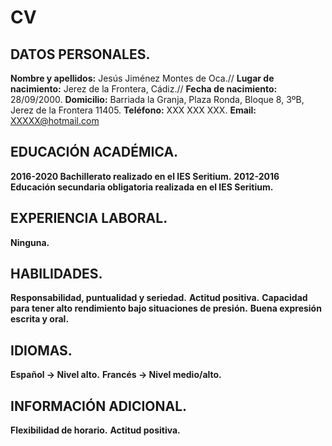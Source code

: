 # CV
## DATOS PERSONALES.
**Nombre y apellidos:** Jesús Jiménez Montes de Oca.//
**Lugar de nacimiento:** Jerez de la Frontera, Cádiz.//
**Fecha de nacimiento:** 28/09/2000.
**Domicilio:** Barriada la Granja, Plaza Ronda, Bloque 8, 3ºB, Jerez de la Frontera 11405.
**Teléfono:** XXX XXX XXX.
**Email:** XXXXX@hotmail.com

## EDUCACIÓN ACADÉMICA.
**2016-2020 Bachillerato realizado en el IES Seritium.**
**2012-2016 Educación secundaria obligatoria realizada en el IES Seritium.**

## EXPERIENCIA LABORAL.
**Ninguna.**

## HABILIDADES.
**Responsabilidad, puntualidad y seriedad.**
**Actitud positiva.**
**Capacidad para tener alto rendimiento bajo situaciones de presión.**
**Buena expresión escrita y oral.**

## IDIOMAS.
**Español → Nivel alto.**
**Francés → Nivel medio/alto.**

## INFORMACIÓN ADICIONAL.
**Flexibilidad de horario.**
**Actitud positiva.**

